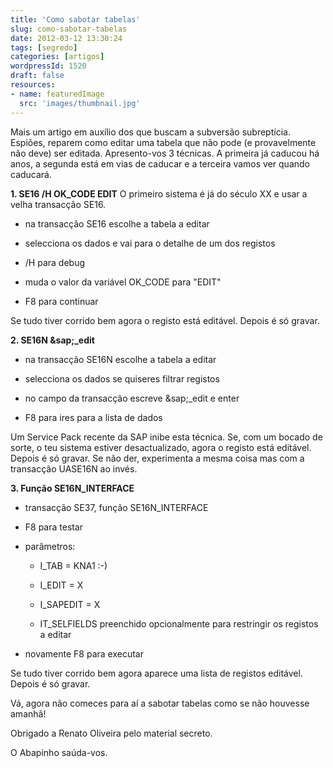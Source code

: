 ```yaml
---
title: 'Como sabotar tabelas'
slug: como-sabotar-tabelas
date: 2012-03-12 13:30:24
tags: [segredo]
categories: [artigos]
wordpressId: 1520
draft: false
resources:
- name: featuredImage
  src: 'images/thumbnail.jpg'
---
```

Mais um artigo em auxílio dos que buscam a subversão subreptícia. Espiões, reparem como editar uma tabela que não pode (e provavelmente não deve) ser editada. Apresento-vos 3 técnicas. A primeira já caducou há anos, a segunda está em vias de caducar e a terceira vamos ver quando caducará.

<!--more-->

**1\. SE16 /H OK_CODE EDIT**
O primeiro sistema é já do século XX e usar a velha transacção SE16.

  * na transacção SE16 escolhe a tabela a editar

  * selecciona os dados e vai para o detalhe de um dos registos

  * /H para debug

  * muda o valor da variável OK_CODE para "EDIT"

  * F8 para continuar

Se tudo tiver corrido bem agora o registo está editável. Depois é só gravar.

**2\. SE16N &sap;_edit**

  * na transacção SE16N escolhe a tabela a editar

  * selecciona os dados se quiseres filtrar registos

  * no campo da transacção escreve &sap;_edit e enter

  * F8 para ires para a lista de dados

Um Service Pack recente da SAP inibe esta técnica. Se, com um bocado de sorte, o teu sistema estiver desactualizado, agora o registo está editável. Depois é só gravar. Se não der, experimenta a mesma coisa mas com a transacção UASE16N ao invés.

**3\. Função SE16N_INTERFACE**

  * transacção SE37, função SE16N_INTERFACE

  * F8 para testar

  * parâmetros:

    * I_TAB = KNA1 :-)

    * I_EDIT = X

    * I_SAPEDIT = X

    * IT_SELFIELDS preenchido opcionalmente para restringir os registos a editar

  * novamente F8 para executar

Se tudo tiver corrido bem agora aparece uma lista de registos editável. Depois é só gravar.

Vá, agora não comeces para aí a sabotar tabelas como se não houvesse amanhã!

Obrigado a Renato Oliveira pelo material secreto.

O Abapinho saúda-vos.
